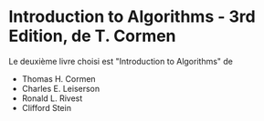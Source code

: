 # Introduction to Algorithms - 3rd Edition, de T. Cormen

Le deuxième livre choisi est "Introduction to Algorithms" de

- Thomas H. Cormen
- Charles E. Leiserson 
- Ronald L. Rivest
- Clifford Stein
